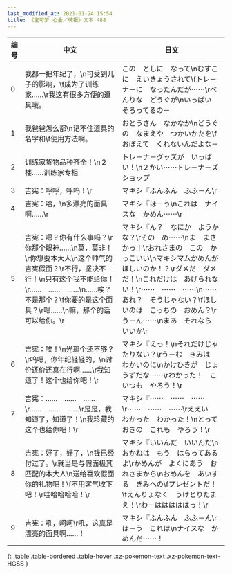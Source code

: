 ```yaml
---
last_modified_at: 2021-01-24 15:54
title: 《宝可梦 心金／魂银》文本 488
---
```

| 编号 | 中文 | 日文 |
| ---- | ---- | ---- |
| 0 | 我都一把年纪了，\n可受到儿子的影响，\f成为了训练家……\r我这有很多方便的道具哦。 | この　としに　なって\nむすこに　えいきょうされて\fトレ－ナ－に　なったんだが⋯⋯\rべんりな　どうぐが\nいっぱい　そろってるの－ |
| 1 | 我爸爸怎么都\n记不住道具的名字和\f使用方法啊。 | おとうさん　なかなか\nどうぐの　なまえや　つかいかたを\fおぼえて　くれないんだよな－ |
| 2 | 训练家货物品种齐全！\n２楼……训练家专柜 | トレ－ナ－グッズが　いっぱい！\n２かい⋯⋯トレ－ナ－ズ　ショップ |
| 3 | 吉宪：呼呼，呼呜！\r | マキシ『ふんふん　ふふ－ん\r |
| 4 | 吉宪：哈，\n多漂亮的面具啊……\r | マキシ『ほ－う\nこれは　ナイスな　かめん⋯⋯\r |
| 5 | 吉宪：嗯？你有什么事吗？\r你那个眼神……\n莫，莫非！\r你想要本大人\n这个帅气的吉宪假面？\r不行，坚决不行！\n只有这个我不能给你！\r……　……　……\n……唉？不是那个？\f你要的是这个面具？\r嗯……\n嘛，那个的话可以给你。\r | マキシ『ん？　なにか　ようかな？\rその　め⋯⋯\nま　まさかっ！\rおれさまの　この　かっこいい\nマキシマムかめんが　ほしいのか！？\rダメだ　ダメだ！\nこれだけは　あげられない！\r⋯⋯　⋯⋯　⋯⋯\n⋯⋯あれ？　そうじゃない？\fほしいのは　こっちの　おめん？\rう－ん⋯⋯\nまあ　それなら　いいか\r |
| 6 | 吉宪：唉！\n光那个还不够？\r呜嗯，你年纪轻轻的，\n讨价还价还真在行啊……\r我知道了！这个也给你吧！\r | マキシ『えっ！\nそれだけじゃ　たりない？\rう－む　きみは　わかいのに\nかけひきが　じょうずだな⋯⋯\rわかった！　こいつも　やろう！\r |
| 7 | 吉宪：……　……　……\r……　……　……\r是是，我知道了，知道了！\n我珍藏的这个也给你吧！\r | マキシ『⋯⋯　⋯⋯　⋯⋯\r⋯⋯　⋯⋯　⋯⋯\rええい　わかった　わかった！\nとっておきの　これも　やろう！\r |
| 8 | 吉宪：好了，好了，\n钱已经付过了。\r就当是与假面极其匹配的本大人\n送给喜欢假面你的礼物吧！\f不用客气收下吧！\r哇哈哈哈哈！\r | マキシ『いいんだ　いいんだ\nおかねは　もう　はらってあるよ\rかめんが　よくにあう　おれさまから\nおめんを　あいする　きみへの\fプレゼントだ！\fえんりょなく　うけとりたまえ！\rわ－はははははっ！\r |
| 9 | 吉宪：吼，呵呵\r吼，这真是漂亮的面具啊……！ | マキシ『ふんふん　ふふ－ん\rほ－う　これは\nナイスな　かめんだ⋯⋯！ |
{: .table .table-bordered .table-hover .xz-pokemon-text .xz-pokemon-text-HGSS }